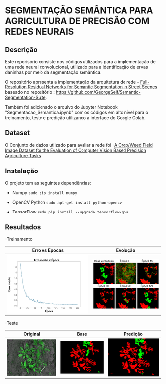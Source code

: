 # SEGMENTAÇÃO SEMÂNTICA PARA AGRICULTURA DE PRECISÃO COM REDES NEURAIS

## Descrição
Este reporisório consiste nos códigos utilizados para a implementação de uma rede neural convolucional, utilizado para a identificação de ervas daninhas por meio da segmentação semântica. 

O repositório apresenta a implementação da arquitetura de rede - [Full-Resolution Residual Networks for Semantic Segmentation in Street Scenes](https://arxiv.org/abs/1611.08323) baseado no repositório : https://github.com/GeorgeSeif/Semantic-Segmentation-Suite.

Também foi adicionado o arquivo do Jupyter Notebook "Segmentacao_Semantica.ipynb" com os códigos em alto nível para o treinamento, teste e predição utilizando a interface do Google Colab.

## Dataset
O Conjunto de dados utilzado para avaliar a rede foi -[A Crop/Weed Field Image Dataset for the Evaluation of Computer Vision Based Precision Agriculture Tasks](https://github.com/cwfid/dataset)

## Instalação
O projeto tem as seguintes dependências:

- Numpy `sudo pip install numpy`

- OpenCV Python `sudo apt-get install python-opencv`

- TensorFlow `sudo pip install --upgrade tensorflow-gpu`

## Resultados
-Treinamento

Erro vs Epocas            |  Evolução
:-------------------------:|:-------------------------:
![alt text-1](https://github.com/giarettasg/FRRN_Segmentacao_Agricultura/blob/master/Resultados/ErrovsEpocas.png)  |  ![alt text-2](https://github.com/giarettasg/FRRN_Segmentacao_Agricultura/blob/master/Resultados/Evolucao.png)

-Teste

Original            |  Base   |  Predição
:-------------------------:|:-------------------------:|:-------------------------:
![alt-text-3](https://github.com/giarettasg/FRRN_Segmentacao_Agricultura/blob/master/Resultados/001_image.png "Original")  |  ![alt-text-4](https://github.com/giarettasg/FRRN_Segmentacao_Agricultura/blob/master/Resultados/001_image_gt.png "Base")  |   ![alt-text-5](https://github.com/giarettasg/FRRN_Segmentacao_Agricultura/blob/master/Resultados/001_image_pred.png "Predição")
